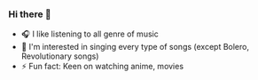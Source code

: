 ### Hi there 👋

<!--
**NguyenTrieuVuong/NguyenTrieuVuong** is a ✨ _special_ ✨ repository because its `README.md` (this file) appears on your GitHub profile.
Here are some ideas to get you started:


- 🔭 I’m currently working on ...
- 🌱 I’m currently learning ...
- 👯 I’m looking to collaborate on ...
- 🤔 I’m looking for help with ...
- 💬 Ask me about ...
- 📫 How to reach me: ...
- 😄 Pronouns: ...
-->
- 🎧 I like listening to all genre of music
- 🎤 I'm interested in singing every type of songs (except Bolero, Revolutionary songs)
- ⚡ Fun fact: Keen on watching anime, movies
